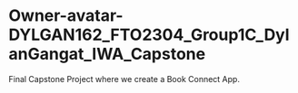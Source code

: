 # Owner-avatar-DYLGAN162_FTO2304_Group1C_DylanGangat_IWA_Capstone
Final Capstone Project where we create a Book Connect App.
